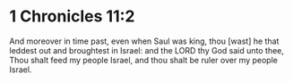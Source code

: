# 1 Chronicles 11:2

And moreover in time past, even when Saul was king, thou [wast] he that leddest out and broughtest in Israel: and the LORD thy God said unto thee, Thou shalt feed my people Israel, and thou shalt be ruler over my people Israel.